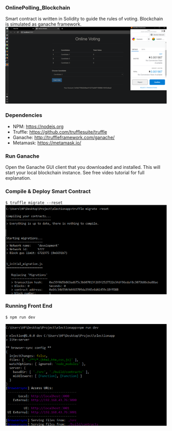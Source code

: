 ### OnlinePolling_Blockchain
Smart contract is written in Solidity to guide the rules of voting. Blockchain is simulated as ganache framework.
<img src="images/a4.png" width="750">


### Dependencies
- NPM: https://nodejs.org
- Truffle: https://github.com/trufflesuite/truffle
- Ganache: http://truffleframework.com/ganache/
- Metamask: https://metamask.io/

### Run Ganache
Open the Ganache GUI client that you downloaded and installed. This will start your local blockchain instance. See free video tutorial for full explanation.

### Compile & Deploy Smart Contract
`$ truffle migrate --reset`
<img src="images/a1.PNG" width="600"> 

### Running Front End
`$ npm run dev`

<img src="images/a0.png" width="600"> 



